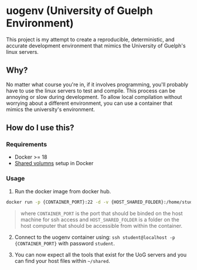 # uogenv (University of Guelph Environment)
This project is my attempt to create a reproducible, deterministic, and accurate development environment that mimics the University of Guelph's linux servers.

## Why?
No matter what course you're in, if it involves programming, you'll probably have to use the linux servers to test and compile. This process can be annoying or slow during development. To allow local compilation without worrying about a different environment, you can use a container that mimics the university's environment.

## How do I use this?
### Requirements
- Docker >= 18
- [Shared volumns](https://docs.docker.com/storage/volumes/) setup in Docker

### Usage
1. Run the docker image from docker hub.
```sh
docker run -p {CONTAINER_PORT}:22 -d -v {HOST_SHARED_FOLDER}:/home/student/shared evilkanoa/uogenv:latest
```
> where `CONTAINER_PORT` is the port that should be binded on the host machine for ssh access and `HOST_SHARED_FOLDER` is a folder on the host computer that should be accessible from within the container. 

2. Connect to the uogenv container using: `ssh student@localhost -p {CONTAINER_PORT}` with password `student`. 

3. You can now expect all the tools that exist for the UoG servers and you can find your host files within `~/shared`.


